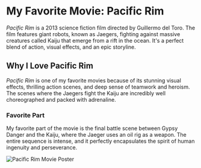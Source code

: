 # My Favorite Movie: Pacific Rim

*Pacific Rim* is a 2013 science fiction film directed by Guillermo del Toro. The film features giant robots, known as Jaegers, fighting against massive creatures called Kaiju that emerge from a rift in the ocean. It's a perfect blend of action, visual effects, and an epic storyline.

## Why I Love Pacific Rim
*Pacific Rim* is one of my favorite movies because of its stunning visual effects, thrilling action scenes, and deep sense of teamwork and heroism. The scenes where the Jaegers fight the Kaiju are incredibly well choreographed and packed with adrenaline.

### Favorite Part
My favorite part of the movie is the final battle scene between Gypsy Danger and the Kaiju, where the Jaeger uses an oil rig as a weapon. The entire sequence is intense, and it perfectly encapsulates the spirit of human ingenuity and perseverance.

![Pacific Rim Movie Poster](https://upload.wikimedia.org/wikipedia/en/thumb/0/0e/Pacific_Rim_%282013%29_theatrical_poster.jpg/220px-Pacific_Rim_%282013%29_theatrical_poster.jpg)
